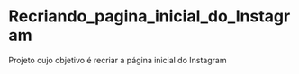 # Recriando_pagina_inicial_do_Instagram
Projeto cujo objetivo é recriar a página inicial do Instagram
